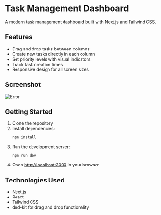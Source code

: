 # Task Management Dashboard

A modern task management dashboard built with Next.js and Tailwind CSS.

## Features

- Drag and drop tasks between columns
- Create new tasks directly in each column
- Set priority levels with visual indicators
- Track task creation times
- Responsive design for all screen sizes

## Screenshot

![Error](./image.png)

## Getting Started

1. Clone the repository
2. Install dependencies:
   ```bash
   npm install
   ```
3. Run the development server:
   ```bash
   npm run dev
   ```
4. Open [http://localhost:3000](http://localhost:3000) in your browser

## Technologies Used

- Next.js 
- React
- Tailwind CSS
- dnd-kit for drag and drop functionality
